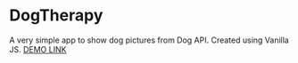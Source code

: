 # DogTherapy
A very simple app to show dog pictures from Dog API. Created using Vanilla JS.
[DEMO LINK](https://rmnkk.github.io/DogTherapy/)
